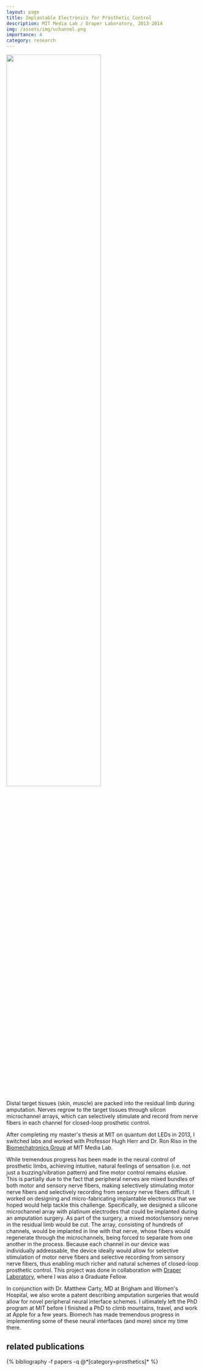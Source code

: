 ```yaml
---
layout: page
title: Implantable Electronics for Prosthetic Control
description: MIT Media Lab / Draper Laboratory, 2013-2014
img: /assets/img/uchannel.png
importance: 4
category: research
---
```


<div class="row justify-content-sm-center">
        <img src="{{ '/assets/img/uchannel.png' | relative_url }}" alt="" title="microchannel array" width="70%" height="70%"/>
</div>
<div class="caption">
    Distal target tissues (skin, muscle) are packed into the residual limb during amputation. Nerves regrow to the target tissues through silicon microchannel arrays, which can selectively stimulate and record from nerve fibers in each channel for closed-loop prosthetic control.
</div>

After completing my master's thesis at MIT on quantum dot LEDs in 2013, I switched labs and worked with Professor Hugh Herr and Dr. Ron Riso in the <a href="http://biomech.media.mit.edu" target="_blank">Biomechatronics Group</a> at MIT Media Lab.

While tremendous progress has been made in the neural control of prosthetic limbs, achieving intuitive, natural feelings of sensation (i.e. not just a buzzing/vibration pattern) and fine motor control remains elusive. This is partially due to the fact that peripheral nerves are mixed bundles of both motor and sensory nerve fibers, making selectively stimulating motor nerve fibers and selectively recording from sensory nerve fibers difficult. I worked on designing and micro-fabricating implantable electronics that we hoped would help tackle this challenge. Specifically, we designed a silicone microchannel array with platinum electrodes that could be implanted during an amputation surgery. As part of the surgery, a mixed motor/sensory nerve in the residual limb would be cut. The array, consisting of hundreds of channels, would be implanted in line with that nerve, whose fibers would regenerate through the microchannels, being forced to separate from one another in the process. Because each channel in our device was individually addressable, the device ideally would allow for selective stimulation of motor nerve fibers and selective recording from sensory nerve fibers, thus enabling much richer and natural schemes of closed-loop prosthetic control. This project was done in collaboration with <a href="https://www.draper.com" target="_blank">Draper Laboratory</a>, where I was also a Graduate Fellow.

In conjunction with Dr. Matthew Carty, MD at Brigham and Women's Hospital, we also wrote a patent describing amputation surgeries that would allow for novel peripheral neural interface schemes. I ultimately left the PhD program at MIT before I finished a PhD to climb mountains, travel, and work at Apple for a few years. Biomech has made tremendous progress in implementing some of these neural interfaces (and more) since my time there.

<div class="publications">
  <h2>related publications</h2>
  {% bibliography -f papers -q @*[category=prosthetics]* %}
</div>
